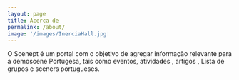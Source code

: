 ```yaml
---
layout: page
title: Acerca de
permalink: /about/
image: '/images/InerciaHall.jpg'
---
```



O Scenept é um portal com o objetivo de agregar informação relevante para a demoscene Portugesa, tais como eventos, atividades , artigos , Lista de grupos e sceners portugueses.
